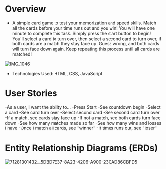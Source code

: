 # Overview
- A simple card game to test your memorization and speed skills. Match all the cards before your time runs out and you win! You will have one minute to complete this task. Simply press the start button to begin! You'll select a card to turn over, then select a second card to turn over, if both cards are a match they stay face up. Guess wrong, and both cards will turn face down again. Keep repeating this process until all cards are matched!



![IMG_1046](https://github.com/DannyJN105/Remember-Me-SEI/assets/135389890/9209c59d-d0a9-4ea4-9b1a-5ca3df229e95)









- Technologies Used: HTML, CSS, JavaScript

# User Stories
-As a user, I want the ability to...
-Press Start
-See countdown begin
-Select a card
-See card turn over
-Select second card
-See second card turn over
-If a match, see cards stay face up
-If not a match, see both cards turn face down
-See how many matches made so far
-See how many wins and losses I have
-Once I match all cards, see "winner" 
-If times runs out, see "loser" 


# Entity Relationship Diagrams (ERDs)

![71281301432__5DBD7E37-8A23-4206-A900-23CAD86CBFD5](https://github.com/DannyJN105/Remember-Me-SEI/assets/135389890/402b3f8d-e325-4dc5-851f-988049c92617)
